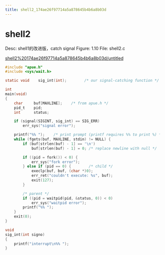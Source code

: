 ```yaml
---
title: shell2_174ae26f97714a5a878645b4b6a8b03d
---
```


# shell2

Desc: shell1的改进版，catch signal
Figure: 1.10
File: shell2.c

[shell2%20174ae26f97714a5a878645b4b6a8b03d/untitled](shell2%20174ae26f97714a5a878645b4b6a8b03d/untitled)

```c
#include "apue.h"
#include <sys/wait.h>

static void    sig_int(int);        /* our signal-catching function */

int
main(void)
{
    char     buf[MAXLINE];    /* from apue.h */
    pid_t    pid;
    int      status;

    if (signal(SIGINT, sig_int) == SIG_ERR)
        err_sys("signal error");

    printf("%% ");    /* print prompt (printf requires %% to print %) */
    while (fgets(buf, MAXLINE, stdin) != NULL) {
        if (buf[strlen(buf) - 1] == '\n')
            buf[strlen(buf) - 1] = 0; /* replace newline with null */

        if ((pid = fork()) < 0) {
            err_sys("fork error");
        } else if (pid == 0) {        /* child */
            execlp(buf, buf, (char *)0);
            err_ret("couldn't execute: %s", buf);
            exit(127);
        }

        /* parent */
        if ((pid = waitpid(pid, &status, 0)) < 0)
            err_sys("waitpid error");
        printf("%% ");
    }
    exit(0);
}

void
sig_int(int signo)
{
    printf("interrupt\n%% ");
}
```